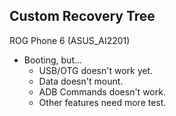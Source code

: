 ## Custom Recovery Tree
 ROG Phone 6 (ASUS_AI2201)
- Booting, but...
  - USB/OTG doesn't work yet.
  - Data doesn't mount.
  - ADB Commands doesn't work.
  - Other features need more test.
